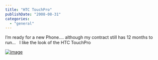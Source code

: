 ```yaml
---
title: "HTC TouchPro"
publishDate: "2008-08-31"
categories: 
  - "general"
---
```


I’m ready for a new Phone…. although my contract still has 12 months to run…   I like the look of the HTC TouchPro

[![image](https://ramberlinggeek.co.uk/wp-content/uploads/2008/08/image-thumb.png)](https://ramberlinggeek.co.uk/wp-content/uploads/2008/08/image.png)
